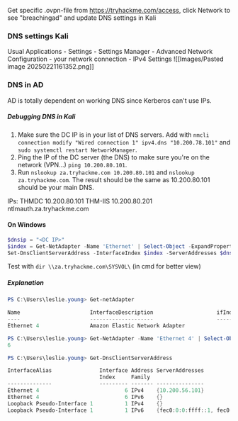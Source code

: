 
Get specific .ovpn-file from https://tryhackme.com/access, click Network to see "breachingad" and update DNS settings in Kali
### DNS settings Kali

Usual Applications - Settings - Settings Manager - Advanced Network Configuration - your network connection - IPv4 Settings
![[Images/Pasted image 20250221161352.png]]

### DNS in AD

AD is totally dependent on working DNS since Kerberos can't use IPs.

##### Debugging DNS in Kali

1. Make sure the DC IP is in your list of DNS servers. Add with `nmcli connection modify "Wired connection 1" ipv4.dns "10.200.78.101"` and `sudo systemctl restart NetworkManager`. 
2. Ping the IP of the DC server (the DNS) to make sure you're on the network (VPN...) `ping 10.200.80.101`.
3. Run `nslookup za.tryhackme.com 10.200.80.101` and `nslookup za.tryhackme.com`. The result should be the same as 10.200.80.101 should be your main DNS.

IPs:
THMDC 10.200.80.101
THM-IIS 10.200.80.201
ntlmauth.za.tryhackme.com

#### On Windows

```powershell
$dnsip = "<DC IP>"
$index = Get-NetAdapter -Name 'Ethernet' | Select-Object -ExpandProperty 'ifIndex'
Set-DnsClientServerAddress -InterfaceIndex $index -ServerAddresses $dnsip
```

Test with `dir \\za.tryhackme.com\SYSVOL\` (in cmd for better view)

##### Explanation

```powershell
PS C:\Users\leslie.young> Get-netAdapter

Name                      InterfaceDescription                    ifIndex Status       MacAddress             LinkSpeed
----                      --------------------                    ------- ------       ----------             ---------
Ethernet 4                Amazon Elastic Network Adapter                6 Up           02-F4-FC-C9-E3-CF        25 Gbps
```

```powershell
PS C:\Users\leslie.young> Get-NetAdapter -Name 'Ethernet 4' | Select-Object -ExpandProperty 'ifIndex'
6
```

```powershell
PS C:\Users\leslie.young> Get-DnsClientServerAddress

InterfaceAlias               Interface Address ServerAddresses
                             Index     Family
--------------               --------- ------- ---------------
Ethernet 4                           6 IPv4    {10.200.56.101}
Ethernet 4                           6 IPv6    {}
Loopback Pseudo-Interface 1          1 IPv4    {}
Loopback Pseudo-Interface 1          1 IPv6    {fec0:0:0:ffff::1, fec0:0:0:ffff::2, fec0:0:0:ffff::3}
```


